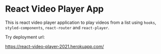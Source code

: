 # React Video Player App

This is react video player application to play videos from a list using `hooks`, `styled-components`, `react-router` and `react-player`.

Try deployment url:

https://react-video-player-2021.herokuapp.com/
